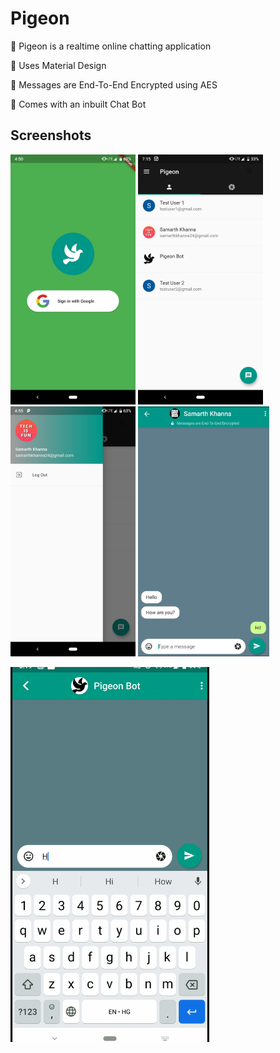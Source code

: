 # Pigeon
:large_orange_diamond: Pigeon is a realtime online chatting application

:large_orange_diamond: Uses Material Design 

:large_orange_diamond: Messages are End-To-End Encrypted using AES

:large_orange_diamond: Comes with an inbuilt Chat Bot

## Screenshots


<img src="https://github.com/SamiK28/Pigeon/blob/master/screenshots/1.png" height="400em" />  <img src="https://github.com/SamiK28/Pigeon/blob/master/screenshots/10.png" height="400em" />    <img src="https://github.com/SamiK28/Pigeon/blob/master/screenshots/4.png" height="400em" />  <img src="https://github.com/SamiK28/Pigeon/blob/master/screenshots/13.jpeg" height="400em" />

 

<img src="https://raw.githubusercontent.com/SamiK28/Pigeon/master/screenshots/12.gif" height="600" />  
